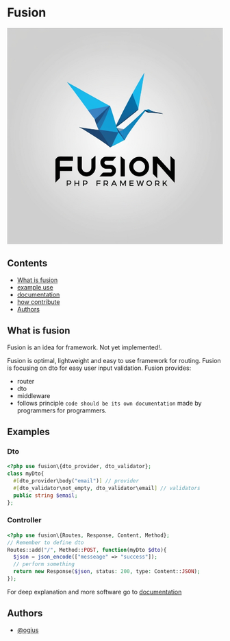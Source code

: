 # Fusion
![fusion logo](./readme/img/logo_bg.jpg)

## Contents
- [What is fusion](#what-is-fusion)
- [example use](#example-use)
- [documentation](./readme/README.md)
- [how contribute](./readme/contribution/README.md)
- [Authors](#authors)

## What is fusion
Fusion is an idea for framework. Not yet implemented!.

Fusion is optimal, lightweight and easy to use framework for routing.
Fusion is focusing on dto for easy user input validation.
Fusion provides:
- router
- dto
- middleware
- follows principle `code should be its own documentation`
made by programmers for programmers.

## Examples
### Dto
```php
<?php use fusion\{dto_provider, dto_validator};
class myDto{
  #[dto_provider\body("email")] // provider
  #[dto_validator\not_empty, dto_validator\email] // validators
  public string $email;
};
```
### Controller
```php
<?php use fusion\{Routes, Response, Content, Method};
// Remember to define dto
Routes::add("/", Method::POST, function(myDto $dto){
  $json = json_encode(["messeage" => "success"]);
  // perform something
  return new Response($json, status: 200, type: Content::JSON);
});
```
For deep explanation and more software go to [documentation](./readme/README.md)
## Authors
- [@ogius](https://www.github.com/ogiusek)
